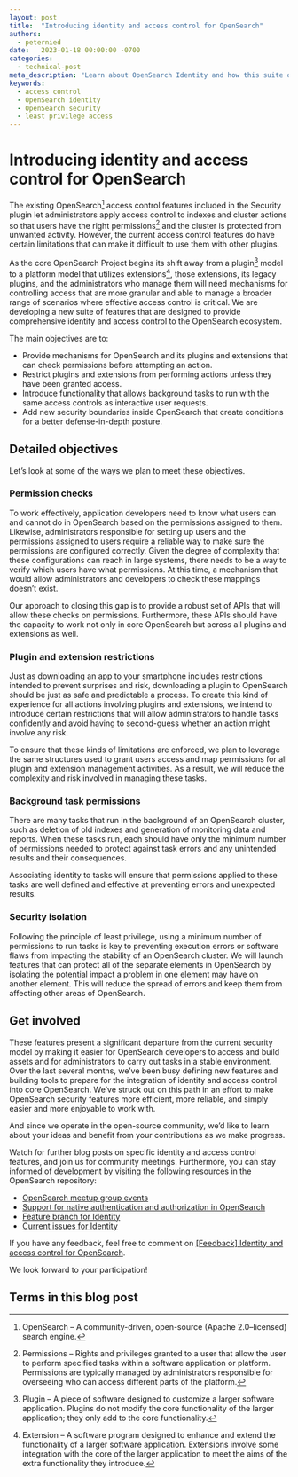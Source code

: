 ```yaml
---
layout: post
title:  "Introducing identity and access control for OpenSearch"
authors:
  - peternied
date:   2023-01-18 00:00:00 -0700
categories:
  - technical-post
meta_description: "Learn about OpenSearch Identity and how this suite of features provides users with comprehensive access control and creates a better defense-in-depth posture."
keywords:
  - access control
  - OpenSearch identity
  - OpenSearch security
  - least privilege access
---
```


# Introducing identity and access control for OpenSearch

The existing OpenSearch[^1] access control features included in the Security plugin let administrators apply access control to indexes and cluster actions so that users have the right permissions[^2] and the cluster is protected from unwanted activity. However, the current access control features do have certain limitations that can make it difficult to use them with other plugins.

As the core OpenSearch Project begins its shift away from a plugin[^3] model to a platform model that utilizes extensions[^4], those extensions, its legacy plugins, and the administrators who manage them will need mechanisms for controlling access that are more granular and able to manage a broader range of scenarios where effective access control is critical. We are developing a new suite of features that are designed to provide comprehensive identity and access control to the OpenSearch ecosystem. 

The main objectives are to:

- Provide mechanisms for OpenSearch and its plugins and extensions that can check permissions before attempting an action.
- Restrict plugins and extensions from performing actions unless they have been granted access.
- Introduce functionality that allows background tasks to run with the same access controls as interactive user requests.
- Add new security boundaries inside OpenSearch that create conditions for a better defense-in-depth posture.

## Detailed objectives

Let’s look at some of the ways we plan to meet these objectives.

### Permission checks 

To work effectively, application developers need to know what users can and cannot do in OpenSearch based on the permissions assigned to them. Likewise, administrators responsible for setting up users and the permissions assigned to users require a reliable way to make sure the permissions are configured correctly. Given the degree of complexity that these configurations can reach in large systems, there needs to be a way to verify which users have what permissions. At this time, a mechanism that would allow administrators and developers to check these mappings doesn’t exist.

Our approach to closing this gap is to provide a robust set of APIs that will allow these checks on permissions. Furthermore, these APIs should have the capacity to work not only in core OpenSearch but across all plugins and extensions as well.

### Plugin and extension restrictions

Just as downloading an app to your smartphone includes restrictions intended to prevent surprises and risk, downloading a plugin to OpenSearch should be just as safe and predictable a process. To create this kind of experience for all actions involving plugins and extensions, we intend to introduce certain restrictions that will allow administrators to handle tasks confidently and avoid having to second-guess whether an action might involve any risk.

To ensure that these kinds of limitations are enforced, we plan to leverage the same structures used to grant users access and map permissions for all plugin and extension management activities. As a result, we will reduce the complexity and risk involved in managing these tasks.

### Background task permissions

There are many tasks that run in the background of an OpenSearch cluster, such as deletion of old indexes and generation of monitoring data and reports. When these tasks run, each should have only the minimum number of permissions needed to protect against task errors and any unintended results and their consequences.

Associating identity to tasks will ensure that permissions applied to these tasks are well defined and effective at preventing errors and unexpected results.

### Security isolation 

Following the principle of least privilege, using a minimum number of permissions to run tasks is key to preventing execution errors or software flaws from impacting the stability of an OpenSearch cluster. We will launch features that can protect all of the separate elements in OpenSearch by isolating the potential impact a problem in one element may have on another element. This will reduce the spread of errors and keep them from affecting other areas of OpenSearch.

## Get involved

These features present a significant departure from the current security model by making it easier for OpenSearch developers to access and build assets and for administrators to carry out tasks in a stable environment. Over the last several months, we’ve been busy defining new features and building tools to prepare for the integration of identity and access control into core OpenSearch. We’ve struck out on this path in an effort to make OpenSearch security features more efficient, more reliable, and simply easier and more enjoyable to work with.

And since we operate in the open-source community, we’d like to learn about your ideas and benefit from your contributions as we make progress.

Watch for further blog posts on specific identity and access control features, and join us for community meetings. Furthermore, you can stay informed of development by visiting the following resources in the OpenSearch repository:

- [OpenSearch meetup group events](https://www.meetup.com/opensearch/events/)
- [Support for native authentication and authorization in OpenSearch](https://github.com/opensearch-project/OpenSearch/issues/4514)
- [Feature branch for Identity](https://github.com/opensearch-project/OpenSearch/pulls?q=is%3Apr+base%3Afeature%2Fidentity)
- [Current issues for Identity](https://github.com/opensearch-project/OpenSearch/issues?q=label%3AIdentity+)

If you have any feedback, feel free to comment on [[Feedback] Identity and access control for OpenSearch](https://github.com/opensearch-project/OpenSearch/issues/5920).

We look forward to your participation!

## Terms in this blog post

[^1]: OpenSearch – A community-driven, open-source (Apache 2.0–licensed) search engine.

[^2]: Permissions – Rights and privileges granted to a user that allow the user to perform specified tasks within a software application or platform. Permissions are typically managed by administrators responsible for overseeing who can access different parts of the platform.

[^3]: Plugin – A piece of software designed to customize a larger software application. Plugins do not modify the core functionality of the larger application; they only add to the core functionality.

[^4]: Extension – A software program designed to enhance and extend the functionality of a larger software application. Extensions involve some integration with the core of the larger application to meet the aims of the extra functionality they introduce.
